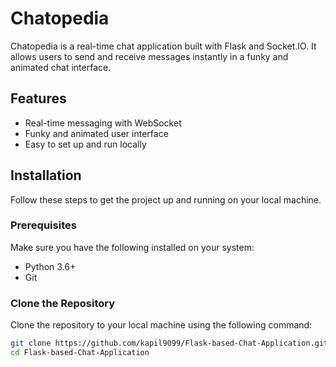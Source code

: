 # Chatopedia

Chatopedia is a real-time chat application built with Flask and Socket.IO. It allows users to send and receive messages instantly in a funky and animated chat interface.

## Features

- Real-time messaging with WebSocket
- Funky and animated user interface
- Easy to set up and run locally

## Installation

Follow these steps to get the project up and running on your local machine.

### Prerequisites

Make sure you have the following installed on your system:

- Python 3.6+
- Git

### Clone the Repository

Clone the repository to your local machine using the following command:

```bash
git clone https://github.com/kapil9099/Flask-based-Chat-Application.git
cd Flask-based-Chat-Application
